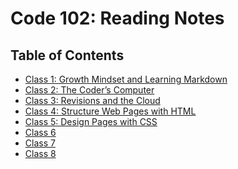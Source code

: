 # Code 102: Reading Notes

## Table of Contents

- <a href="https://mayracu.github.io/reading-notes/code102/class1" target="_blank">Class 1: Growth Mindset and Learning Markdown</a>
- <a href="https://mayracu.github.io/reading-notes/code102/class2" target="_blank">Class 2: The Coder’s Computer</a>
- <a href="https://mayracu.github.io/reading-notes/code102/class3" target="_blank">Class 3: Revisions and the Cloud</a>
- <a href="https://mayracu.github.io/reading-notes/code102/class4" target="_blank">Class 4: Structure Web Pages with HTML</a>
- <a href="https://mayracu.github.io/reading-notes/code102/class5" target="_blank">Class 5: Design Pages with CSS</a>
- <a href="https://mayracu.github.io/reading-notes/code102/class6" target="_blank">Class 6</a>
- <a href="https://mayracu.github.io/reading-notes/code102/class7" target="_blank">Class 7</a>
- <a href="https://mayracu.github.io/reading-notes/code102/class8" target="_blank">Class 8</a>

